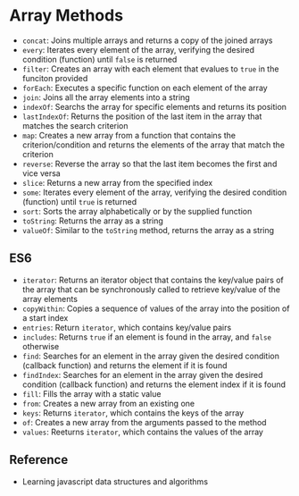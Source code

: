 # Array Methods

- `concat`: Joins multiple arrays and returns a copy of the joined arrays
- `every`: Iterates every element of the array, verifying the desired condition (function) until `false` is returned
- `filter`: Creates an array with each element that evalues to `true` in the funciton provided
- `forEach`: Executes a specific function on each element of the array
- `join`: Joins all the array elements into a string
- `indexOf`: Searchs the array for specific elements and returns its position
- `lastIndexOf`: Returns the position of the last item in the array that matches the search criterion
- `map`: Creates a new array from a function that contains the criterion/condition and returns the elements of the array that match the criterion
- `reverse`: Reverse the array so that the last item becomes the first and vice versa
- `slice`: Returns a new array from the specified index
- `some`: Iterates every element of the array, verifying the desired condition (function) until `true` is returned
- `sort`: Sorts the array alphabetically or by the supplied function
- `toString`: Returns the array as a string
- `valueOf`: Similar to the `toString` method, returns the array as a string

## ES6

- `iterator`: Returns an iterator object that contains the key/value pairs of the array that can be synchronously called to retrieve key/value of the array elements
- `copyWithin`: Copies a sequence of values of the array into the position of a start index
- `entries`: Return `iterator`, which contains key/value pairs
- `includes`: Returns `true` if an element is found in the array, and `false` otherwise
- `find`: Searches for an element in the array given the desired condition (callback function) and returns the element if it is found
- `findIndex`: Searches for an element in the array given the desired condition (callback function) and returns the element index if it is found
- `fill`: Fills the array with a static value
- `from`: Creates a new array from an existing one
- `keys`: Returns `iterator`, which contains the keys of the array
- `of`: Creates a new array from the arguments passed to the method
- `values`: Reeturns `iterator`, which contains the values of the array

## Reference

- Learning javascript data structures and algorithms
